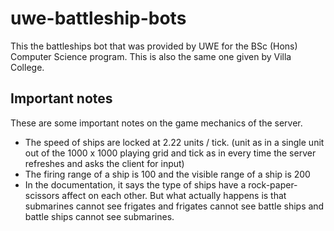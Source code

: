 # uwe-battleship-bots
This the battleships bot that was provided by UWE for the BSc (Hons) Computer Science program. This is also the same one given by Villa College.

## Important notes
These are some important notes on the game mechanics of the server.

- The speed of ships are locked at 2.22 units / tick. (unit as in a single unit out of the 1000 x 1000 playing grid and tick as in every time the server refreshes and asks the client for input)
- The firing range of a ship is 100 and the visible range of a ship is 200
- In the documentation, it says the type of ships have a rock-paper-scissors affect on each other. But what actually happens is that submarines cannot see frigates and frigates cannot see battle ships and battle ships cannot see submarines.

